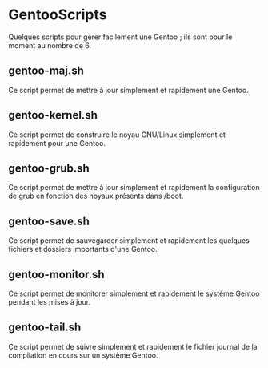 # GentooScripts
Quelques scripts pour gérer facilement une Gentoo ; ils sont pour le moment au nombre de 6.

## gentoo-maj.sh
Ce script permet de mettre à jour simplement et rapidement une Gentoo.

## gentoo-kernel.sh
Ce script permet de construire le noyau GNU/Linux simplement et rapidement pour une Gentoo.

## gentoo-grub.sh
Ce script permet de mettre à jour simplement et rapidement la configuration de grub en fonction des noyaux présents dans /boot.

## gentoo-save.sh
Ce script permet de sauvegarder simplement et rapidement les quelques fichiers et dossiers importants d'une Gentoo.

## gentoo-monitor.sh
Ce script permet de monitorer simplement et rapidement le système Gentoo pendant les mises à jour.

## gentoo-tail.sh
Ce script permet de suivre simplement et rapidement le fichier journal de la compilation en cours sur un système Gentoo.

